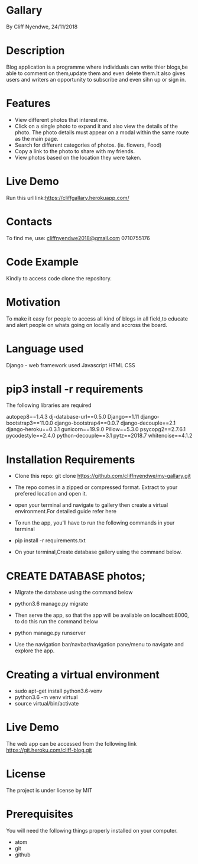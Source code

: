 # Gallary
By Cliff Nyendwe, 24/11/2018

# Description
Blog application is a programme where individuals can write thier blogs,be able to comment on them,update them and even delete them.It also gives users and writers an opportunity to subscribe and even sihn up or sign in.

# Features

* View different photos that interest me.
* Click on a single photo to expand it and also view the details of the photo. The photo details must appear on a modal within the same route as the main page.
* Search for different categories of photos. (ie. flowers, Food)
* Copy a link to the photo to share with my friends.
* View photos based on the location they were taken.

# Live Demo

Run this url link:https://cliffgallary.herokuapp.com/
# Contacts
To find me, use: cliffnyendwe2018@gmail.com
0710755176

# Code Example

Kindly to access code clone the repository.

# Motivation

To make it easy for people to access all kind of blogs in all field,to educate and alert people on whats going on locally and accross the board.

# Language used

Django - web framework used
Javascript
HTML
CSS

# pip3 install -r requirements

The following libraries are required

autopep8==1.4.3
dj-database-url==0.5.0
Django==1.11
django-bootstrap3==11.0.0
django-bootstrap4==0.0.7
django-decouple==2.1
django-heroku==0.3.1
gunicorn==19.9.0
Pillow==5.3.0
psycopg2==2.7.6.1
pycodestyle==2.4.0
python-decouple==3.1
pytz==2018.7
whitenoise==4.1.2

# Installation Requirements

* Clone this repo: git clone https://github.com/cliffnyendwe/my-gallary.git

* The repo comes in a zipped or compressed format. Extract to your prefered location and open it.

* open your terminal and navigate to gallery then create a virtual environment.For detailed guide refer here

* To run the app, you'll have to run the following commands in your terminal

* pip install -r requirements.txt
* On your terminal,Create database gallery using the command below.

# CREATE DATABASE photos;

* Migrate the database using the command below

* python3.6 manage.py migrate
* Then serve the app, so that the app will be available on localhost:8000, to do this run the command below

* python manage.py runserver
* Use the navigation bar/navbar/navigation pane/menu to navigate and explore the app.

# Creating a virtual environment

* sudo apt-get install python3.6-venv
* python3.6 -m venv virtual
* source virtual/bin/activate

# Live Demo
The web app can be accessed from the following link https://git.heroku.com/cliff-blog.git

# License
The project is under license by MIT

# Prerequisites
You will need the following things properly installed on your computer.

* atom
* git
* github